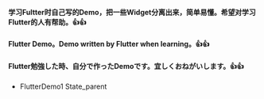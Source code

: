 ####  学习Fultter时自己写的Demo，把一些Widget分离出来，简单易懂。希望对学习Flutter的人有帮助。👍👍<br>
####  Flutter Demo。Demo written by Flutter when learning。👍👍<br>
####  Flutter勉強した時、自分で作ったDemoです。宜しくおねがいします。👍👍<br>
* FlutterDemo1 State_parent
